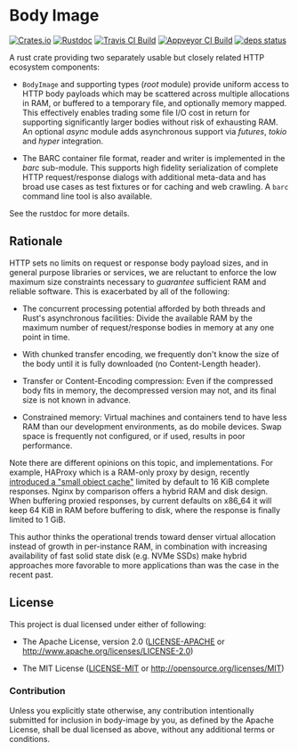 # Body Image

[![Crates.io](https://img.shields.io/crates/v/body-image.svg?maxAge=3600)](https://crates.io/crates/body-image)
[![Rustdoc](https://docs.rs/body-image/badge.svg)](https://docs.rs/body-image)
[![Travis CI Build](https://travis-ci.org/dekellum/body-image.svg?branch=master)](https://travis-ci.org/dekellum/body-image)
[![Appveyor CI Build](https://ci.appveyor.com/api/projects/status/0c2e9x4inktasxgf?svg=true)](https://ci.appveyor.com/project/dekellum/body-image)
[![deps status](https://deps.rs/repo/github/dekellum/body-image/status.svg)](https://deps.rs/repo/github/dekellum/body-image)

A rust crate providing two separately usable but closely related HTTP
ecosystem components:

* `BodyImage` and supporting types (_root_ module) provide uniform access to
   HTTP body payloads which may be scattered across multiple allocations in
   RAM, or buffered to a temporary file, and optionally memory mapped. This
   effectively enables trading some file I/O cost in return for supporting
   significantly larger bodies without risk of exhausting RAM. An optional
   _async_ module adds asynchronous support via _futures_, _tokio_ and _hyper_
   integration.

* The BARC container file format, reader and writer is implemented in the
  _barc_ sub-module.  This supports high fidelity serialization of complete
  HTTP request/response dialogs with additional meta-data and has broad use
  cases as test fixtures or for caching and web crawling.  A `barc` command
  line tool is also available.

See the rustdoc for more details.

## Rationale

HTTP sets no limits on request or response body payload sizes, and in general
purpose libraries or services, we are reluctant to enforce the low maximum
size constraints necessary to *guarantee* sufficient RAM and reliable
software. This is exacerbated by all of the following:

* The concurrent processing potential afforded by both threads and Rust's
  asynchronous facilities: Divide the available RAM by the maximum number of
  request/response bodies in memory at any one point in time.

* With chunked transfer encoding, we frequently don't know the size of the
  body until it is fully downloaded (no Content-Length header).

* Transfer or Content-Encoding compression: Even if the compressed body fits
  in memory, the decompressed version may not, and its final size is not known
  in advance.

* Constrained memory: Virtual machines and containers tend to have less RAM
  than our development environments, as do mobile devices. Swap space is
  frequently not configured, or if used, results in poor performance.

Note there are different opinions on this topic, and implementations. For
example, HAProxy which is a RAM-only proxy by design, recently [introduced a
"small object cache"][HAProxy] limited by default to 16 KiB complete
responses. Nginx by comparison offers a hybrid RAM and disk design. When
buffering proxied responses, by current defaults on x86_64 it will keep 64 KiB
in RAM before buffering to disk, where the response is finally limited to 1
GiB.

This author thinks the operational trends toward denser virtual allocation
instead of growth in per-instance RAM, in combination with increasing
availability of fast solid state disk (e.g. NVMe SSDs) make hybrid approaches
more favorable to more applications than was the case in the recent past.

[HAProxy]: https://www.haproxy.com/blog/whats-new-haproxy-1-8/

## License

This project is dual licensed under either of following:

* The Apache License, version 2.0 ([LICENSE-APACHE](LICENSE-APACHE)
  or http://www.apache.org/licenses/LICENSE-2.0)

* The MIT License ([LICENSE-MIT](LICENSE-MIT)
  or http://opensource.org/licenses/MIT)

### Contribution

Unless you explicitly state otherwise, any contribution intentionally submitted
for inclusion in body-image by you, as defined by the Apache License, shall be
dual licensed as above, without any additional terms or conditions.
